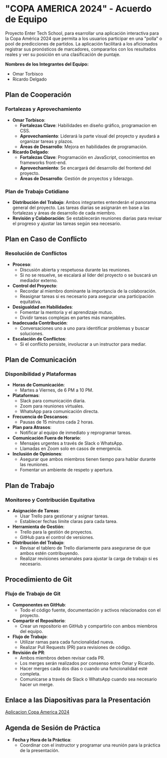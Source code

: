 # "COPA AMERICA 2024" - Acuerdo de Equipo

Proyecto Enter Tech School, para esarrollar una aplicación interactiva para la Copa América 2024 que permita a los usuarios participar en una "polla" o pool de predicciones de partidos. La aplicación facilitará a los aficionados registrar sus pronósticos de marcadores, compararlos con los resultados reales y ver su posición en una clasificación de puntaje.

**Nombres de los Integrantes del Equipo:**

- Omar Torbisco
- Ricardo Delgado

## Plan de Cooperación

### Fortalezas y Aprovechamiento

- **Omar Torbisco**:
  - **Fortalezas Clave**: Habilidades en diseño gráfico, programacion en CSS.
  - **Aprovechamiento**: Liderará la parte visual del proyecto y ayudará a organizar tareas y plazos.
  - **Áreas de Desarrollo**: Mejora en habilidades de programación.
- **Ricardo Delgado**:
  - **Fortalezas Clave**: Programación en JavaScript, conocimientos en frameworks front-end.
  - **Aprovechamiento**: Se encargará del desarrollo del frontend del proyecto.
  - **Áreas de Desarrollo**: Gestión de proyectos y liderazgo.

### Plan de Trabajo Cotidiano

- **Distribución del Trabajo**: Ambos integrantes entenderán el panorama general del proyecto. Las tareas diarias se asignarán en base a las fortalezas y áreas de desarrollo de cada miembro.
- **Revisión y Colaboración**: Se establecerán reuniones diarias para revisar el progreso y ajustar las tareas según sea necesario.

## Plan en Caso de Conflicto

### Resolución de Conflictos

- **Proceso**:
  - Discusión abierta y respetuosa durante las reuniones.
  - Si no se resuelve, se escalará al líder del proyecto o se buscará un mediador externo.
- **Control del Proyecto**:
  - Recordar al miembro dominante la importancia de la colaboración.
  - Reasignar tareas si es necesario para asegurar una participación equitativa.
- **Desigualdad en Habilidades**:
  - Fomentar la mentoría y el aprendizaje mutuo.
  - Dividir tareas complejas en partes más manejables.
- **Inadecuada Contribución**:
  - Conversaciones uno a uno para identificar problemas y buscar soluciones.
- **Escalación de Conflictos**:
  - Si el conflicto persiste, involucrar a un instructor para mediar.

## Plan de Comunicación

### Disponibilidad y Plataformas

- **Horas de Comunicación**:
  - Martes a Viernes, de 6 PM a 10 PM.
- **Plataformas**:
  - Slack para comunicación diaria.
  - Zoom para reuniones virtuales.
  - WhatsApp para comunicación directa.
- **Frecuencia de Descansos**:
  - Pausas de 15 minutos cada 2 horas.
- **Plan para Atrasos**:
  - Notificar al equipo de inmediato y reprogramar tareas.
- **Comunicación Fuera de Horario**:
  - Mensajes urgentes a través de Slack o WhatsApp.
  - Llamadas en Zoom solo en casos de emergencia.
- **Inclusión de Opiniones**:
  - Asegurar que ambos miembros tienen tiempo para hablar durante las reuniones.
  - Fomentar un ambiente de respeto y apertura.

## Plan de Trabajo

### Monitoreo y Contribución Equitativa

- **Asignación de Tareas**:
  - Usar Trello para gestionar y asignar tareas.
  - Establecer fechas límite claras para cada tarea.
- **Herramienta de Gestión**:
  - Trello para la gestión de proyectos.
  - GitHub para el control de versiones.
- **Distribución del Trabajo**:
  - Revisar el tablero de Trello diariamente para asegurarse de que ambos estén contribuyendo.
  - Realizar revisiones semanales para ajustar la carga de trabajo si es necesario.

## Procedimiento de Git

### Flujo de Trabajo de Git

- **Componentes en GitHub**:
  - Todo el código fuente, documentación y activos relacionados con el proyecto.
- **Compartir el Repositorio**:
  - Crear un repositorio en GitHub y compartirlo con ambos miembros del equipo.
- **Flujo de Trabajo**:
  - Utilizar ramas para cada funcionalidad nueva.
  - Realizar Pull Requests (PR) para revisiones de código.
- **Revisión de PR**:
  - Ambos miembros deben revisar cada PR.
  - Los merges serán realizados por consenso entre Omar y Ricardo.
  - Hacer merges cada dos días o cuando una funcionalidad esté completa.
  - Comunicarse a través de Slack o WhatsApp cuando sea necesario hacer un merge.

## Enlace a las Diapositivas para la Presentación

[Aplicacion Copa America 2024](https://docs.google.com/presentation/d/1kCI-RtTss_TxJxTXe7G-oHfC7FczV0ExoREVnLithuU/edit?usp=sharing)

## Agenda de Sesión de Práctica

- **Fecha y Hora de la Práctica**:
  - Coordinar con el instructor y programar una reunión para la práctica de la presentación.